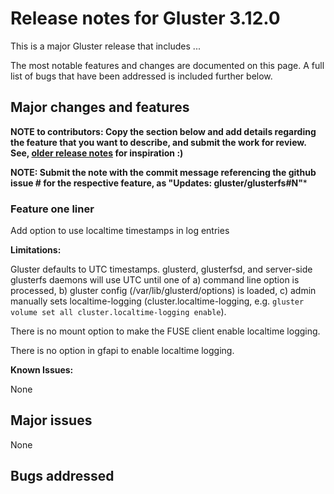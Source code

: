 # Release notes for Gluster 3.12.0

This is a major Gluster release that includes <TBD> ...

The most notable features and changes are documented on this page. A full list
of bugs that have been addressed is included further below.

## Major changes and features

**NOTE to contributors: Copy the section below and add details regarding the
feature that you want to describe, and submit the work for review. See,
[older release notes](https://github.com/gluster/glusterfs/blob/release-3.11/doc/release-notes/3.11.0.md) for inspiration :)**

**NOTE: Submit the note with the commit message referencing the github issue #
for the respective feature, as "Updates: gluster/glusterfs#N"***

### Feature one liner
Add option to use localtime timestamps in log entries

**Limitations:**

Gluster defaults to UTC timestamps. glusterd, glusterfsd, and server-side
glusterfs daemons will use UTC until one of a) command line option is
processed, b) gluster config (/var/lib/glusterd/options) is loaded,
c) admin manually sets localtime-logging (cluster.localtime-logging, e.g.
`gluster volume set all cluster.localtime-logging enable`).

There is no mount option to make the FUSE client enable localtime logging.

There is no option in gfapi to enable localtime logging.

**Known Issues:**

None

## Major issues

None

## Bugs addressed

